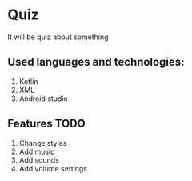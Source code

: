 # Quiz
It will be quiz about something

## Used languages and technologies:
1. Kotlin
1. XML
1. Android studio

## Features TODO
1. Change styles
2. Add music
1. Add sounds
1. Add volume settings